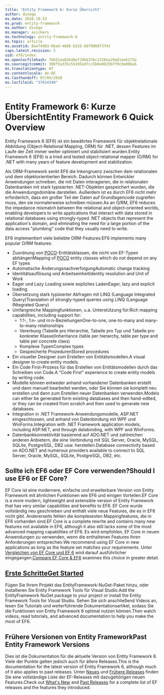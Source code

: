 ```yaml
---
title: 'Entity Framework 6: Kurze Übersicht'
author: divega
ms.date: 2016-10-23
ms.prod: entity-framework
ms.author: divega
ms.manager: avickers
ms.technology: entity-framework-6
ms.topic: article
ms.assetid: 8ae74d63-6bad-4686-b325-bbf9d68f3743
caps.latest.revision: 5
uid: ef6/index
ms.openlocfilehash: 7bb51ea82640ef29bb376c2320ea29a81eeb175e
ms.sourcegitcommit: 390f3a37bc55105ed7cc5b0e0925b7f9c9e80ba6
ms.translationtype: HT
ms.contentlocale: de-DE
ms.lasthandoff: 07/09/2018
ms.locfileid: "37914340"
---
```

# <a name="entity-framework-6-quick-overview"></a><span data-ttu-id="0a697-102">Entity Framework 6: Kurze Übersicht</span><span class="sxs-lookup"><span data-stu-id="0a697-102">Entity Framework 6 Quick Overview</span></span>
<span data-ttu-id="0a697-103">Entity Framework 6 (EF6) ist ein bewährtes Framework für objektrelationale Abbildung (Object-Relational Mapping, ORM) für .NET, dessen Features im Laufe der Zeit immer weiter optimiert und stabilisiert wurden.</span><span class="sxs-lookup"><span data-stu-id="0a697-103">Entity Framework 6 (EF6) is a tried and tested object-relational mapper (O/RM) for .NET with many years of feature development and stabilization.</span></span>

<span data-ttu-id="0a697-104">Als ORM-Framework senkt EF6 die Inkongruenz zwischen dem relationalen und dem objektorientierten Bereich. Dadurch können Entwickler Anwendungen schreiben, die mit Daten interagieren, die in relationalen Datenbanken mit stark typisierten .NET-Objekten gespeichert wurden, die die Anwendungsdomäne darstellen. Außerdem ist es durch EF6 nicht mehr erforderlich, dass ein großer Teil der Daten auf Grundlagencode zugreifen muss, den sie normalerweise schreiben müssen.</span><span class="sxs-lookup"><span data-stu-id="0a697-104">As an O/RM, EF6 reduces the impedance mismatch between the relational and object-oriented worlds, enabling developers to write applications that interact with data stored in relational databases using strongly-typed .NET objects that represent the application's domain, and eliminating the need for a large portion of the data access "plumbing" code that they usually need to write.</span></span>

<span data-ttu-id="0a697-105">EF6 implementiert viele beliebte ORM-Features:</span><span class="sxs-lookup"><span data-stu-id="0a697-105">EF6 implements many popular O/RM features:</span></span>
- <span data-ttu-id="0a697-106">Zuordnung von [POCO](~/ef6/resources/glossary.md#poco)-Entitätsklassen, die nicht von EF-Typen abhängen</span><span class="sxs-lookup"><span data-stu-id="0a697-106">Mapping of [POCO](~/ef6/resources/glossary.md#poco) entity classes which do not depend on any EF types</span></span>
- <span data-ttu-id="0a697-107">Automatische Änderungsnachverfolgung</span><span class="sxs-lookup"><span data-stu-id="0a697-107">Automatic change tracking</span></span>
- <span data-ttu-id="0a697-108">Identitätsauflösung und Arbeitseinheit</span><span class="sxs-lookup"><span data-stu-id="0a697-108">Identity resolution and Unit of Work</span></span>
- <span data-ttu-id="0a697-109">Eager und Lazy Loading sowie explizites Laden</span><span class="sxs-lookup"><span data-stu-id="0a697-109">Eager, lazy and explicit loading</span></span>
- <span data-ttu-id="0a697-110">Übersetzung stark typisierter Abfragen mit LINQ (Language Integrated Query)</span><span class="sxs-lookup"><span data-stu-id="0a697-110">Translation of strongly-typed queries using LINQ (Language INtegrated Query)</span></span>
- <span data-ttu-id="0a697-111">Umfangreiche Mappingfunktionen, u.a. Unterstützung für:</span><span class="sxs-lookup"><span data-stu-id="0a697-111">Rich mapping capabilities, including support for:</span></span>
  - <span data-ttu-id="0a697-112">1:1-, 1:n- und m:n-Beziehungen</span><span class="sxs-lookup"><span data-stu-id="0a697-112">One-to-one, one-to-many and many-to-many relationships</span></span>
  - <span data-ttu-id="0a697-113">Vererbung (Tabelle pro Hierarchie, Tabelle pro Typ und Tabelle pro konkreter Klasse)</span><span class="sxs-lookup"><span data-stu-id="0a697-113">Inheritance (table per hierarchy, table per type and table per concrete class)</span></span>
  - <span data-ttu-id="0a697-114">Komplexe Typen</span><span class="sxs-lookup"><span data-stu-id="0a697-114">Complex types</span></span>
  - <span data-ttu-id="0a697-115">Gespeicherte Prozeduren</span><span class="sxs-lookup"><span data-stu-id="0a697-115">Stored procedures</span></span>
- <span data-ttu-id="0a697-116">Ein visueller Designer zum Erstellen von Entitätsmodellen.</span><span class="sxs-lookup"><span data-stu-id="0a697-116">A visual designer to create entity models.</span></span>
- <span data-ttu-id="0a697-117">Ein Code First-Prozess für das Erstellen von Entitätsmodellen durch das Schreiben von Code.</span><span class="sxs-lookup"><span data-stu-id="0a697-117">A "Code First" experience to create entity models by writing code.</span></span>
- <span data-ttu-id="0a697-118">Modelle können entweder anhand vorhandener Datenbanken erstellt und dann manuell bearbeitet werden, oder Sie können sie komplett neu erstellen und dann zum Erstellen neuer Datenbanken verwenden.</span><span class="sxs-lookup"><span data-stu-id="0a697-118">Models can either be generated form existing databases and then hand-edited, or they can be created from scratch and then used to generate new databases.</span></span>
- <span data-ttu-id="0a697-119">Integration in .NET Framework-Anwendungsmodelle, ASP.NET eingeschlossen, und anhand von Datenbindung mit WPF und WinForms.</span><span class="sxs-lookup"><span data-stu-id="0a697-119">Integration with .NET Framework application models, including ASP.NET, and through databinding, with WPF and WinForms.</span></span>
- <span data-ttu-id="0a697-120">Datenbankkonnektivität basierend auf ADO.NET und zahlreichen anderen Anbietern, die eine Verbindung mit SQL Server, Oracle, MySQL, SQLite, PostgreSQL, DB2 usw. herstellen.</span><span class="sxs-lookup"><span data-stu-id="0a697-120">Database connectivity based on ADO.NET and numerous providers available to connect to SQL Server, Oracle, MySQL, SQLite, PostgreSQL, DB2, etc.</span></span>

## <a name="should-i-use-ef6-or-ef-core"></a><span data-ttu-id="0a697-121">Sollte ich EF6 oder EF Core verwenden?</span><span class="sxs-lookup"><span data-stu-id="0a697-121">Should I use EF6 or EF Core?</span></span>

<span data-ttu-id="0a697-122">EF Core ist eine modernere, einfache und erweiterbare Version von Entity Framework mit ähnlichen Funktionen wie EF6 und einigen Vorteilen.</span><span class="sxs-lookup"><span data-stu-id="0a697-122">EF Core is a more modern, lightweight and extensible version of Entity Framework that has very similar capabilities and benefits to EF6.</span></span>
<span data-ttu-id="0a697-123">EF Core wurde vollständig neu geschrieben und enthält viele neue Features, die es in EF6 nicht gibt. Andererseits fehlen die komplexesten Mappingfeatures, die in EF6 vorhanden sind.</span><span class="sxs-lookup"><span data-stu-id="0a697-123">EF Core is a complete rewrite and contains many new features not available in EF6, although it also still lacks some of the most advanced mapping capabilities of EF6.</span></span>
<span data-ttu-id="0a697-124">Es wird empfohlen, EF Core in neuen Anwendungen zu verwenden, wenn die enthaltenen Features Ihren Anforderungen entsprechen.</span><span class="sxs-lookup"><span data-stu-id="0a697-124">We recommend using EF Core in new applications as long as the feature set matches your requirements.</span></span>
<span data-ttu-id="0a697-125">Unter [Vergleichen von EF Core und EF 6](xref:efcore-and-ef6/index) wird darauf ausführlicher eingegangen.</span><span class="sxs-lookup"><span data-stu-id="0a697-125">[Compare EF Core & EF6](xref:efcore-and-ef6/index) examines this choice in greater detail.</span></span>

## <a name="get-startedef6get-startedmd"></a>[<span data-ttu-id="0a697-126">Erste Schritte</span><span class="sxs-lookup"><span data-stu-id="0a697-126">Get Started</span></span>](~/ef6/get-started.md)

<span data-ttu-id="0a697-127">Fügen Sie Ihrem Projekt das EntityFramework-NuGet-Paket hinzu, oder installieren Sie Entity Framework Tools für Visual Studio.</span><span class="sxs-lookup"><span data-stu-id="0a697-127">Add the EntityFramework NuGet package to your project or install the Entity Framework Tools for Visual Studio.</span></span> <span data-ttu-id="0a697-128">Sehen Sie sich anschließend Videos an, lesen Sie Tutorials und weiterführende Dokumentationsartikel, sodass Sie die Funktionen von Entity Framework 6 optimal nutzen können.</span><span class="sxs-lookup"><span data-stu-id="0a697-128">Then watch videos, read tutorials, and advanced documentation to help you make the most of EF6.</span></span>

## <a name="past-entity-framework-versions"></a><span data-ttu-id="0a697-129">Frühere Versionen von Entity Framework</span><span class="sxs-lookup"><span data-stu-id="0a697-129">Past Entity Framework Versions</span></span>

<span data-ttu-id="0a697-130">Dies ist die Dokumentation für die aktuelle Version von Entity Framework 6. Viele der Punkte gelten jedoch auch für ältere Releases.</span><span class="sxs-lookup"><span data-stu-id="0a697-130">This is the documentation for the latest version of Entity Framework 6, although much of it also applies to past releases.</span></span>
<span data-ttu-id="0a697-131">Unter [Neues](~/ef6/what-is-new/index.md) und [Frühere Releases](~/ef6/what-is-new/past-releases.md) finden Sie eine vollständige Liste der EF-Releases mit dazugehörigen neuen Features.</span><span class="sxs-lookup"><span data-stu-id="0a697-131">Check out [What's New](~/ef6/what-is-new/index.md) and [Past Releases](~/ef6/what-is-new/past-releases.md) for a complete list of EF releases and the features they introduced.</span></span>
